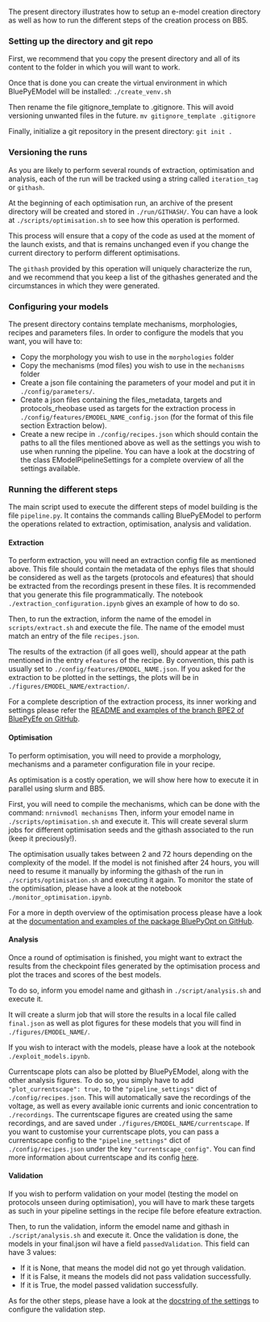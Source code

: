 The present directory illustrates how to setup an e-model creation directory as well as how to run the different steps of the creation process on BB5.

### Setting up the directory and git repo

First, we recommend that you copy the present directory and all of its content to the folder in which you will want to work.

Once that is done you can create the virtual environment in which BluePyEModel will be installed:
```./create_venv.sh```

Then rename the file gitignore_template to .gitignore. This will avoid versioning unwanted files in the future.
```mv gitignore_template .gitignore```

Finally, initialize a git repository in the present directory:
```git init .```

### Versioning the runs

As you are likely to perform several rounds of extraction, optimisation and analysis, each of the run will be tracked using a string called `iteration_tag` or `githash`.

At the beginning of each optimisation run, an archive of the present directory will be created and stored in `./run/GITHASH/`. You can have a look at `./scripts/optimisation.sh` to see how this operation is performed.

This process will ensure that a copy of the code as used at the moment of the launch exists, and that is remains unchanged even if you change the current directory to perform different optimisations.

The `githash` provided by this operation will uniquely characterize the run, and we recommend that you keep a list of the githashes generated and the circumstances in which they were generated.

### Configuring your models

The present directory contains template mechanisms, morphologies, recipes and parameters files.
In order to configure the models that you want, you will have to:
- Copy the morphology you wish to use in the `morphologies` folder
- Copy the mechanisms (mod files) you wish to use in the `mechanisms` folder
- Create a json file containing the parameters of your model and put it in `./config/parameters/`.
- Create a json files containing the files_metadata, targets and protocols_rheobase used as targets for the extraction process in `./config/features/EMODEL_NAME_config.json` (for the format of this file section Extraction below).
- Create a new recipe in `./config/recipes.json` which should contain the paths to all the files mentioned above as well as the settings you wish to use when running the pipeline. You can have a look at the docstring of the class EModelPipelineSettings for a complete overview of all the settings available.

### Running the different steps

The main script used to execute the different steps of model building is the file `pipeline.py`. It contains the commands calling BluePyEModel to perform the operations related to extraction, optimisation, analysis and validation.

#### Extraction

To perform extraction, you will need an extraction config file as mentioned above. This file should contain the metadata of the ephys files that should be considered as well as the targets (protocols and efeatures) that should be extracted from the recordings present in these files.
It is recommended that you generate this file programmatically. The notebook `./extraction_configuration.ipynb` gives an example of how to do so.

Then, to run the extraction, inform the name of the emodel in `scripts/extract.sh` and execute the file.
The name of the emodel must match an entry of the file `recipes.json`.

The results of the extraction (if all goes well), should appear at the path mentioned in the entry `efeatures` of the recipe. By convention, this path is usually set to `./config/features/EMODEL_NAME.json`.
If you asked for the extraction to be plotted in the settings, the plots will be in `./figures/EMODEL_NAME/extraction/`.

For a complete description of the extraction process, its inner working and settings please refer the [README and examples of the branch BPE2 of BluePyEfe on GitHub](https://github.com/BlueBrain/BluePyEfe/tree/BPE2).

#### Optimisation

To perform optimisation, you will need to provide a morphology, mechanisms and a parameter configuration file in your recipe.

As optimisation is a costly operation, we will show here how to execute it in parallel using slurm and BB5.

First, you will need to compile the mechanisms, which can be done with the command:
```nrnivmodl mechanisms```
Then, inform your emodel name in `./scripts/optimisation.sh` and execute it.
This will create several slurm jobs for different optimisation seeds and the githash associated to the run (keep it preciously!).

The optimisation usually takes between 2 and 72 hours depending on the complexity of the model.
If the model is not finished after 24 hours, you will need to resume it manually by informing the githash of the run in `./scripts/optimisation.sh` and executing it again.
To monitor the state of the optimisation, please have a look at the notebook `./monitor_optimisation.ipynb`.

For a more in depth overview of the optimisation process please have a look at the [documentation and examples of the package BluePyOpt on GitHub](https://github.com/BlueBrain/BluePyOpt).

#### Analysis

Once a round of optimisation is finished, you might want to extract the results from the checkpoint files generated by the optimisation process and plot the traces and scores of the best models.

To do so, inform you emodel name and githash in `./script/analysis.sh` and execute it.

It will create a slurm job that will store the results in a local file called `final.json` as well as plot figures for these models that you will find in `./figures/EMODEL_NAME/`.

If you wish to interact with the models, please have a look at the notebook `./exploit_models.ipynb`.

Currentscape plots can also be plotted by BluePyEModel, along with the other analysis figures. To do so, you simply have to add `"plot_currentscape": true,` to the `"pipeline_settings"` dict of `./config/recipes.json`. This will automatically save the recordings of the voltage, as well as every available ionic currents and ionic concentration to `./recordings`. The currentscape figures are created using the same recordings, and are saved under `./figures/EMODEL_NAME/currentscape`. If you want to customise your currentscape plots, you can pass a currentscape config to the `"pipeline_settings"` dict of `./config/recipes.json` under the key `"currentscape_config"`. You can find more information about currentscape and its config [here](https://bbpgitlab.epfl.ch/cells/currentscape#about-the-config).

#### Validation

If you wish to perform validation on your model (testing the model on protocols unseen during optimisation), you will have to mark these targets as such in your pipeline settings in the recipe file before efeature extraction.

Then, to run the validation, inform the emodel name and githash in `./script/analysis.sh` and execute it.
Once the validation is done, the models in your final.json wil have a field `passedValidation`.
This field can have 3 values:
- If it is None, that means the model did not go yet through validation.
- If it is False, it means the models did not pass validation successfully.
- If it is True, the model passed validation successfully.

As for the other steps, please have a look at the [docstring of the settings](https://bbpgitlab.epfl.ch/cells/bluepyemodel/-/blob/main/bluepyemodel/emodel_pipeline/emodel_settings.py) to configure the validation step.
